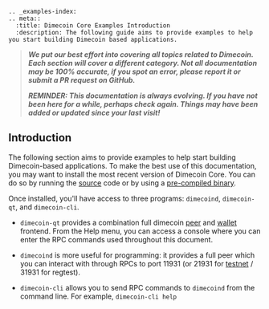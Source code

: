 ```{eval-rst}
.. _examples-index:
.. meta::
  :title: Dimecoin Core Examples Introduction
  :description: The following guide aims to provide examples to help you start building Dimecoin based applications. 
```

> ***We put our best effort into covering all topics related to Dimecoin. Each section will cover a different category. Not all documentation may be 100% accurate, if you spot an error, please report it or submit a PR request on GitHub.***
>
> ***REMINDER: This documentation is always evolving. If you have not been here for a while, perhaps check again. Things may have been added or updated since your last visit!***

## Introduction

The following section aims to provide examples to help start building Dimecoin-based applications. To make the best use of this documentation, you may want to install the most recent version of Dimecoin Core. You can do so by running the [source](https://www.github.com/dime-coin/dimecoin) code or by using a [pre-compiled binary](https://github.com/dime-coin/dimecoin/releases/latest).

Once installed, you'll have access to three programs: `dimecoind`, `dimecoin-qt`, and `dimecoin-cli`.

* `dimecoin-qt` provides a combination full dimecoin [peer](../reference/glossary.md#peer) and [wallet](../reference/glossary.md#wallet) frontend. From the Help menu, you can access a console where you can enter the RPC commands used throughout this document.

* `dimecoind` is more useful for programming: it provides a full peer which you can interact with through RPCs to port 11931 (or 21931 for [testnet](../reference/glossary.md#testnet) / 31931 for regtest).

* `dimecoin-cli` allows you to send RPC commands to `dimecoind` from the command line.  For example, `dimecoin-cli help`
